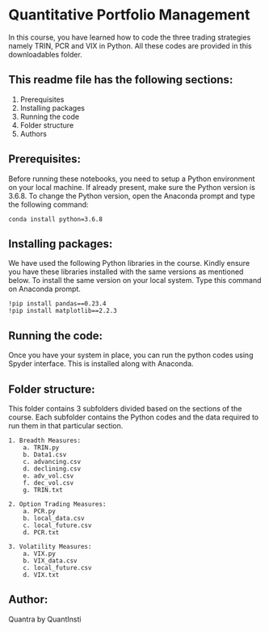 # Quantitative Portfolio Management

In this course, you have learned how to code the three trading strategies namely TRIN, PCR and VIX in Python. All these codes are provided in this downloadables folder.

## This readme file has the following sections:
1. Prerequisites
2. Installing packages
3. Running the code
4. Folder structure
5. Authors

## Prerequisites:
Before running these notebooks, you need to setup a Python environment on your local machine. If already present, make sure the Python version is 3.6.8. To change the Python version, open the Anaconda prompt and type the following command: 

	conda install python=3.6.8

## Installing packages:
We have used the following Python libraries in the course. Kindly ensure you have these libraries installed with the same versions as mentioned below. To install the same version on your local system. Type this command on Anaconda prompt.

    !pip install pandas==0.23.4
    !pip install matplotlib==2.2.3

## Running the code:
Once you have your system in place, you can run the python codes using Spyder interface. This is installed along with Anaconda.

## Folder structure:
This folder contains 3 subfolders divided based on the sections of the course. Each subfolder contains the Python codes and the data required to run them in that particular section.

	1. Breadth Measures:
		a. TRIN.py
		b. Data1.csv
		c. advancing.csv	
		d. declining.csv
		e. adv_vol.csv
		f. dec_vol.csv
		g. TRIN.txt

	2. Option Trading Measures:
		a. PCR.py
		b. local_data.csv
		c. local_future.csv
		d. PCR.txt

	3. Volatility Measures:
		a. VIX.py
		b. VIX_data.csv
		c. local_future.csv
		d. VIX.txt

## Author:
Quantra by QuantInsti

